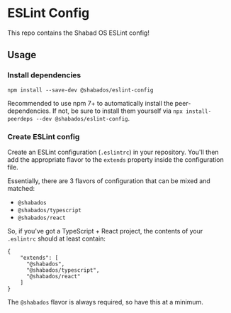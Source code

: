 # ESLint Config

This repo contains the Shabad OS ESLint config!

## Usage

### Install dependencies

`npm install --save-dev @shabados/eslint-config`

Recommended to use npm 7+ to automatically install the peer-dependencies. If not, be sure to install them yourself via `npx install-peerdeps --dev @shabados/eslint-config`.

### Create ESLint config

Create an ESLint configuration (`.eslintrc`) in your repository. You'll then add the appropriate flavor to the `extends` property inside the configuration file.

Essentially, there are 3 flavors of configuration that can be mixed and matched:

- `@shabados`
- `@shabados/typescript`
- `@shabados/react`

So, if you've got a TypeScript + React project, the contents of your `.eslintrc` should at least contain:

```
{
    "extends": [
      "@shabados",
      "@shabados/typescript",
      "@shabados/react"
    ]
}
```

The `@shabados` flavor is always required, so have this at a minimum.
